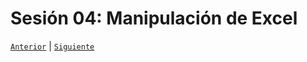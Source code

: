 # Sesión 04: Manipulación de Excel

[`Anterior`](../Session-03/Readme.md) | [`Siguiente`](../Session-05/Readme.md)